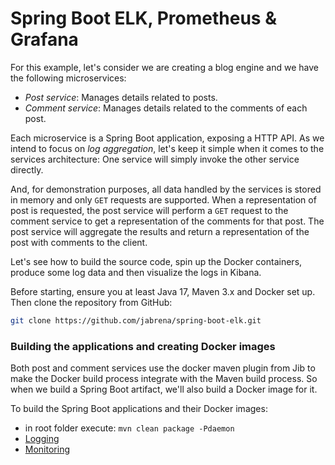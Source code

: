 # Spring Boot ELK, Prometheus & Grafana

For this example, let's consider we are creating a blog engine and we have the following microservices:

- _Post service_: Manages details related to posts.
- _Comment service_: Manages details related to the comments of each post.

Each microservice is a Spring Boot application, exposing a HTTP API. As we intend to focus on _log aggregation_, let's keep it simple when it comes to the services architecture: One service will simply invoke the other service directly.

And, for demonstration purposes, all data handled by the services is stored in memory and only `GET` requests are supported. When a representation of post is requested, the post service will perform a `GET` request to the comment service to get a representation of the comments for that post. The post service will aggregate the results and return a representation of the post with comments to the client.

Let's see how to build the source code, spin up the Docker containers, produce some log data and then visualize the logs in Kibana.

Before starting, ensure you at least Java 17, Maven 3.x and Docker set up. Then clone the repository from GitHub:

```bash
git clone https://github.com/jabrena/spring-boot-elk.git
```

### Building the applications and creating Docker images

Both post and comment services use the docker maven plugin from Jib to make the Docker build process integrate with the Maven build process. So when we build a Spring Boot artifact, we'll also build a Docker image for it.

To build the Spring Boot applications and their Docker images:

- in root folder execute: `mvn clean package -Pdaemon`
- [Logging](./LOGGING.md)
- [Monitoring](./MONITORING.md)





